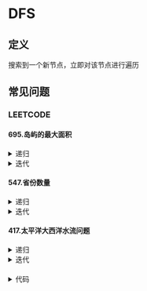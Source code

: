 # DFS #

## 定义 ##
搜索到一个新节点，立即对该节点进行遍历

## 常见问题 ##
### LEETCODE ###
#### 695.岛屿的最大面积 ####
<details>
<summary>递归</summary>
<pre>
<code>
/**
 * DFS-递归
 */
function maxAreaOfIsland($grid) {
    $m = count($grid);
    $n = count($grid[0]);
    $max = 0;
    for ($i = 0; $i < $m; $i++) {
        for ($j = 0; $j < $n; $j++) {
            $max = max($max, areaOfIsland($grid, $m, $n, $i, $j));
        }
    }
    return $max;
}
function areaOfIsland(&$grid, $m, $n, $row, $col) {
    $area = 0;
    if ($row < 0 || $row > $m -1 || $col < 0 || $col > $n - 1 || $grid[$row][$col] == 0) {
        return $area;
    }
    $grid[$row][$col] = 0;
    $area++;
    return $area
        + areaOfIsland($grid, $m, $n, $row, $col + 1)
        + areaOfIsland($grid, $m, $n, $row, $col - 1)
        + areaOfIsland($grid, $m, $n, $row - 1, $col)
        + areaOfIsland($grid, $m, $n, $row + 1, $col)
    ;
}
</code>
</pre>
</details>
<details>
<summary>迭代</summary>
<pre>
<code>
/**
 * DFS-迭代
 */
function maxAreaOfIsland($grid) {
    $m = count($grid);
    $n = count($grid[0]);
    $max = 0;
    for ($i = 0; $i < $m; $i++) {
        for ($j = 0; $j < $n; $j++) {
            if ($grid[$i][$j] == 0) {
                continue;
            }
            $grid[$i][$j] = 0;
            $area = 1;
            $stack = [[$i, $j]];
            while ($stack) {
                list($r, $c) = array_pop($stack);
                $direction = [[0, -1], [0, 1], [-1, 0], [1, 0]];
                foreach ($direction as $d) {
                    $row = $r + $d[0];
                    $col = $c + $d[1];
                    if ($row < 0 || $row > $m - 1 || $col < 0 || $col > $n - 1 || $grid[$row][$col] == 0) {
                        continue;
                    }
                    $grid[$row][$col] = 0;
                    $area++;
                    array_push($stack, [$row, $col]);
                }
            }
            $max = max($max, $area);
        }
    }
    return $max;
}
</code>
</pre>
</details>

#### 547.省份数量 ####
<details>
<summary>递归</summary>
<pre>
<code>
/**
 * DFS-递归
 */
function findCircleNum($isConnected) {
    $m = count($isConnected);
    $cnt = 0;
    $visited = array_fill(0, $m, 0);
    for ($i = 0; $i < $m; $i++) {
        if ($visited[$i] == 1) {
            continue;
        }
        $cnt++;
        findCircle($isConnected, $m, $i, $visited);
    }
    return $cnt;
}
function findCircle($isConnected, $m, $row, &$visited) {
    $visited[$row] = 1;
    for ($j = 0; $j < $m; $j++) {
        if ($isConnected[$row][$j] == 0 || $visited[$j] == 1) {
            continue;
        }
        findCircle($isConnected, $m, $j, $visited);
    }
}
</code>
</pre>
</details>
<details>
<summary>迭代</summary>
<pre>
<code>
/**
 * DFS-迭代
 */
function findCircleNum($isConnected) {
    $m = count($isConnected);
    $cnt = 0;
    $visited = array_fill(0, $m, 0);
    for ($i = 0; $i < $m; $i++) {
        if ($visited[$i] == 1) {
            continue;
        }
        $cnt++;
        $visited[$i] = 1;
        $stack = [$i];
        while ($stack) {
            $row = array_pop($stack);
            for ($j = 0; $j < $m; $j++) {
                if ($isConnected[$row][$j] == 0 || $visited[$j]) {
                    continue;
                }
                $visited[$j] = 1;
                array_push($stack, $j);
            }
        }
    }
    return $cnt;
}
</code>
</pre>
</details>

#### 417.太平洋大西洋水流问题 ####
<details>
<summary>递归</summary>
<pre>
<code>
/**
 * DFS-递归
 */
function pacificAtlantic($heights) {
    $m = count($heights);
    $n = count($heights[0]);
    $pacific = array_fill(0, $m, array_fill(0, $n, 0));
    $atlantic = array_fill(0, $m, array_fill(0, $n, 0));
    for ($i = 0; $i < $m; $i++) {
        search($heights, $m, $n, $pacific, $i, 0);
        search($heights, $m, $n, $atlantic, $i, $n - 1);
    }
    for ($j = 0; $j < $n; $j++) {
        search($heights, $m, $n, $pacific, 0, $j);
        search($heights, $m, $n, $atlantic, $m - 1, $j);
    }
    $res = [];
    for ($i = 0; $i < $m; $i++) {
        for ($j = 0; $j < $n; $j++) {
            if ($pacific[$i][$j] && $atlantic[$i][$j]) {
                array_push($res, [$i, $j]);
            }
        }
    }
    return $res;
}
function search($heights, $m, $n, &$reach, $row, $col) {
    if ($reach[$row][$col] == 1) {
        return;
    }
    $reach[$row][$col] = 1;
    $direction = [[0, -1], [0, 1], [-1, 0], [1, 0]];
    foreach ($direction as $d) {
        $r = $row + $d[0];
        $c = $col + $d[1];
        if ($r >= 0 && $r < $m && $c >= 0 && $c < $n && $heights[$row][$col] <= $heights[$r][$c]) {
            search($heights, $m, $n, $reach, $r, $c);
        }
    }
}
</code>
</pre>
</details>
<details>
<summary>迭代</summary>
<pre>
<code>
/**
 * DFS-迭代
 */
function pacificAtlantic($heights) {
    $m = count($heights);
    $n = count($heights[0]);
    $pacific = array_fill(0, $m, array_fill(0, $n, 0));
    $atlantic = array_fill(0, $m, array_fill(0, $n, 0));
    for ($i = 0; $i < $m; $i++) {
        search($heights, $m, $n, $pacific, $i, 0);
        search($heights, $m, $n, $atlantic, $i, $n - 1);
    }
    for ($j = 0; $j < $n; $j++) {
        search($heights, $m, $n, $pacific, 0, $j);
        search($heights, $m, $n, $atlantic, $m - 1, $j);
    }
    $res = [];
    for ($i = 0; $i < $m; $i++) {
        for ($j = 0; $j < $n; $j++) {
            if ($pacific[$i][$j] && $atlantic[$i][$j]) {
                array_push($res, [$i, $j]);
            }
        }
    }
    return $res;
}
function search($heights, $m, $n, &$reach, $row, $col) {
    $reach[$row][$col] = 1;
    $stack = [[$row, $col]];
    while ($stack) {
        list($i, $j) = array_pop($stack);
        $direction = [[0, -1], [0, 1], [-1, 0], [1, 0]];
        foreach ($direction as $d) {
            $r = $i + $d[0];
            $c = $j + $d[1];
            if ($r >= 0 && $r < $m && $c >= 0 && $c < $n && $heights[$i][$j] <= $heights[$r][$c]
                && $reach[$r][$c] == 0
            ) {
                $reach[$r][$c ] = 1;
                array_push($stack, [$r, $c]);
            }
        }
    }
}
</code>
</pre>
</details>

####  ####
<details>
<summary>代码</summary>
<pre>
<code>
</code>
</pre>
</details>

